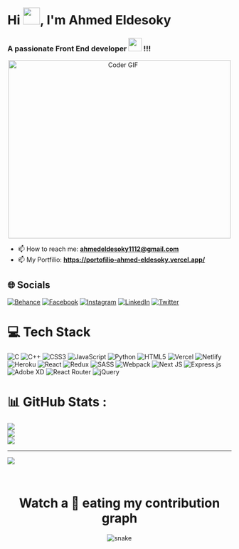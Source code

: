 <h1>Hi <img src="https://github.com/TheDudeThatCode/TheDudeThatCode/blob/master/Assets/Hi.gif" width="38px">, I'm Ahmed Eldesoky</h1>

<h3>A passionate Front End developer <img src="https://media.giphy.com/media/WUlplcMpOCEmTGBtBW/giphy.gif" width="30"> !!!</h3>

<p align="center">
<a href="#"><img src="https://media.giphy.com/media/SWoSkN6DxTszqIKEqv/giphy.gif" alt="Coder GIF" width="500" height="400"></a>
</p>

- 📫 How to reach me: **ahmedeldesoky1112@gmail.com**
- 📫 My Portfilio: **https://portofilio-ahmed-eldesoky.vercel.app/**
 

## 🌐 Socials
[![Behance](https://img.shields.io/badge/Behance-1769ff?logo=behance&logoColor=white)](https://behance.net/ahmedeldesoky2) [![Facebook](https://img.shields.io/badge/Facebook-%231877F2.svg?logo=Facebook&logoColor=white)](https://facebook.com/ahmedeldesoky1999) [![Instagram](https://img.shields.io/badge/Instagram-%23E4405F.svg?logo=Instagram&logoColor=white)](https://instagram.com/ahmed___eldesoky) [![LinkedIn](https://img.shields.io/badge/LinkedIn-%230077B5.svg?logo=linkedin&logoColor=white)](https://linkedin.com/in/ahmed-eldesoky-5771b2213) [![Twitter](https://img.shields.io/badge/Twitter-%231DA1F2.svg?logo=Twitter&logoColor=white)](https://twitter.com/Ahmed_Eldesoky9) 

# 💻 Tech Stack
![C](https://img.shields.io/badge/c-%2300599C.svg?style=for-the-badge&logo=c&logoColor=white) ![C++](https://img.shields.io/badge/c++-%2300599C.svg?style=for-the-badge&logo=c%2B%2B&logoColor=white) ![CSS3](https://img.shields.io/badge/css3-%231572B6.svg?style=for-the-badge&logo=css3&logoColor=white) ![JavaScript](https://img.shields.io/badge/javascript-%23323330.svg?style=for-the-badge&logo=javascript&logoColor=%23F7DF1E) ![Python](https://img.shields.io/badge/python-3670A0?style=for-the-badge&logo=python&logoColor=ffdd54)  ![HTML5](https://img.shields.io/badge/html5-%23E34F26.svg?style=for-the-badge&logo=html5&logoColor=white) ![Vercel](https://img.shields.io/badge/vercel-%23000000.svg?style=for-the-badge&logo=vercel&logoColor=white) ![Netlify](https://img.shields.io/badge/netlify-%23000000.svg?style=for-the-badge&logo=netlify&logoColor=#00C7B7) ![Heroku](https://img.shields.io/badge/heroku-%23430098.svg?style=for-the-badge&logo=heroku&logoColor=white) ![React](https://img.shields.io/badge/react-%2320232a.svg?style=for-the-badge&logo=react&logoColor=%2361DAFB) ![Redux](https://img.shields.io/badge/redux-%23593d88.svg?style=for-the-badge&logo=redux&logoColor=white) ![SASS](https://img.shields.io/badge/SASS-hotpink.svg?style=for-the-badge&logo=SASS&logoColor=white) ![Webpack](https://img.shields.io/badge/webpack-%238DD6F9.svg?style=for-the-badge&logo=webpack&logoColor=black) ![Next JS](https://img.shields.io/badge/Next-black?style=for-the-badge&logo=next.js&logoColor=white) ![Express.js](https://img.shields.io/badge/express.js-%23404d59.svg?style=for-the-badge&logo=express&logoColor=%2361DAFB) ![Adobe XD](https://img.shields.io/badge/Adobe%20XD-470137?style=for-the-badge&logo=Adobe%20XD&logoColor=#FF61F6) ![React Router](https://img.shields.io/badge/React_Router-CA4245?style=for-the-badge&logo=react-router&logoColor=white) ![jQuery](https://img.shields.io/badge/jquery-%230769AD.svg?style=for-the-badge&logo=jquery&logoColor=white)

# 📊 GitHub Stats :
![](https://github-readme-stats.vercel.app/api?username=AhmedEldesoky99&theme=react&hide_border=false&include_all_commits=true&count_private=true)<br/>
![](https://github-readme-streak-stats.herokuapp.com/?user=AhmedEldesoky99&theme=react&hide_border=false)<br/>
![](https://github-readme-stats.vercel.app/api/top-langs/?username=AhmedEldesoky99&theme=react&hide_border=false&include_all_commits=true&count_private=true&layout=compact)


         
---
[![](https://visitcount.itsvg.in/api?id=AhmedEldesoky99&icon=0&color=0)](https://visitcount.itsvg.in)

<br>
<h1 align = 'Center'>Watch a 🐍 eating my contribution graph</h1>
<p align="center">
  <img src="https://github.com/rock12231/rock12231/blob/output/github-contribution-grid-snake.svg" alt="snake"></center>
</p>


